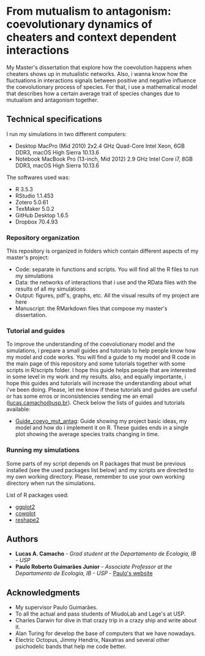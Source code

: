 # From mutualism to antagonism: coevolutionary dynamics of cheaters and context dependent interactions

My Master's dissertation that explore how the coevolution happens when cheaters shows up in mutualistic networks. Also, i wanna know how the fluctuations in
interactions signals between positive and negative influence the coevolutionary process of species. For that, i use a mathematical model that describes how
a certain average trait of species changes due to mutualism and antagonism together.

## Technical specifications

I run my simulations in two different computers:
- Desktop MacPro (Mid 2010) 2x2.4 GHz Quad-Core Intel Xeon, 6GB DDR3, macOS High Sierra 10.13.6
- Notebook MacBook Pro (13-inch, Mid 2012) 2.9 GHz Intel Core i7, 8GB DDR3, macOS High Sierra 10.13.6

The softwares used was:
- R 3.5.3
- RStudio 1.1.453
- Zotero 5.0.61
- TexMaker 5.0.2
- GitHub Desktop 1.6.5
- Dropbox 70.4.93

### Repository organization

This repository is organized in folders which contain different aspects of my master's project:

- Code: separate in functions and scripts. You will find all the R files to run my simulations
- Data: the networks of interactions that i use and the RData files with the results of all my simulations
- Output: figures, pdf's, graphs, etc. All the visual results of my project are here
- Manuscript: the RMarkdown files that compose my master's dissertation.

### Tutorial and guides

To improve the understanding of the coevolutionary model and the simulations, i prepare a small guides and tutorials to help people know how my model and code works. You 
will find a guide to my model and R code in the main page of this repository and some tutorials together with some scripts in R/scripts folder. I hope this guide helps people that are interested in some level in my work and my results. also, and equally importante, i hope this guides and tutorials will increase the understanding about what i've been doing.
Please, let me know if these tutorials and guides are useful or has some erros or inconsistencies sending me an email (lucas.camacho@usp.br). Check below the lists of 
guides and tutorials available:

- [Guide_coevo_mut_antag](https://github.com/lucascamacho/coevo_mut_antag/blob/master/Guide_coevo_mut_antag.Rmd): Guide showing my project basic ideas, my model and how do 
i implement it on R. These guides ends in a single plot showing the average species traits changing in time.  


### Running my simulations

Some parts of my script depends on R packages that must be previous installed (see the used packages list below) and my 
scripts are directed to my own working directory. Please, remember to use your own working directory when run the simulations.

List of R packages used:
- [ggplot2](https://ggplot2.tidyverse.org)
- [cowplot](https://cran.r-project.org/web/packages/cowplot/vignettes/introduction.html)
- [reshape2](https://cran.r-project.org/web/packages/reshape2/index.html)

## Authors

* **Lucas A. Camacho** - *Grad student at the Departamento de Ecologia, IB - USP*
* **Paulo Roberto Guimarães Junior** - *Associate Professor at the Departamento de Ecologia, IB - USP* - [Paulo's website](http://guimaraeslab.weebly.com)

## Acknowledgments

* My supervisor Paulo Guimarães.
* To all the actual and pass students of MiudoLab and Lage's at USP.
* Charles Darwin for dive in that crazy trip in a crazy ship and write about it.
* Alan Turing for develop the base of computers that we have nowadays.
* Electric Octopus, Jimmy Hendrix, Naxatras and several other psichodelic bands that help me code better.
